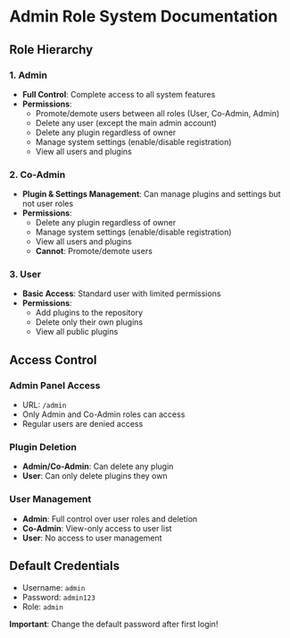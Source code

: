 # Admin Role System Documentation

## Role Hierarchy

### 1. Admin
- **Full Control**: Complete access to all system features
- **Permissions**:
  - Promote/demote users between all roles (User, Co-Admin, Admin)
  - Delete any user (except the main admin account)
  - Delete any plugin regardless of owner
  - Manage system settings (enable/disable registration)
  - View all users and plugins

### 2. Co-Admin
- **Plugin & Settings Management**: Can manage plugins and settings but not user roles
- **Permissions**:
  - Delete any plugin regardless of owner
  - Manage system settings (enable/disable registration)
  - View all users and plugins
  - **Cannot**: Promote/demote users

### 3. User
- **Basic Access**: Standard user with limited permissions
- **Permissions**:
  - Add plugins to the repository
  - Delete only their own plugins
  - View all public plugins

## Access Control

### Admin Panel Access
- URL: `/admin`
- Only Admin and Co-Admin roles can access
- Regular users are denied access

### Plugin Deletion
- **Admin/Co-Admin**: Can delete any plugin
- **User**: Can only delete plugins they own

### User Management
- **Admin**: Full control over user roles and deletion
- **Co-Admin**: View-only access to user list
- **User**: No access to user management

## Default Credentials
- Username: `admin`
- Password: `admin123`
- Role: `admin`

**Important**: Change the default password after first login!
